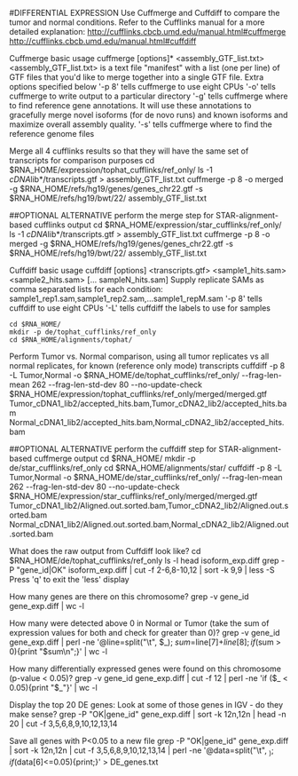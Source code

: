 #DIFFERENTIAL EXPRESSION
Use Cuffmerge and Cuffdiff to compare the tumor and normal conditions.
Refer to the Cufflinks manual for a more detailed explanation:
http://cufflinks.cbcb.umd.edu/manual.html#cuffmerge
http://cufflinks.cbcb.umd.edu/manual.html#cuffdiff
	
 Cuffmerge basic usage
 cuffmerge [options]* <assembly_GTF_list.txt> 
 <assembly_GTF_list.txt> is a text file "manifest" with a list (one per line) of GTF files that you'd like to merge together into a single GTF file. 
Extra options specified below
 '-p 8' tells cuffmerge to use eight CPUs
 '-o' tells cuffmerge to write output to a particular directory
 '-g' tells cuffmerge where to find reference gene annotations. It will use these annotations to gracefully merge novel isoforms (for de novo runs) and known isoforms and maximize overall assembly quality.
 '-s' tells cuffmerge where to find the reference genome files
	
Merge all 4 cufflinks results so that they will have the same set of transcripts for comparison purposes
	cd $RNA_HOME/expression/tophat_cufflinks/ref_only/
	ls -1 *cDNA*lib*/transcripts.gtf > assembly_GTF_list.txt
	cuffmerge -p 8 -o merged -g $RNA_HOME/refs/hg19/genes/genes_chr22.gtf -s $RNA_HOME/refs/hg19/bwt/22/ assembly_GTF_list.txt
	
##OPTIONAL ALTERNATIVE
perform the merge step for STAR-alignment-based cufflinks output
	cd $RNA_HOME/expression/star_cufflinks/ref_only/
	ls -1 *cDNA*lib*/transcripts.gtf > assembly_GTF_list.txt
	cuffmerge -p 8 -o merged -g $RNA_HOME/refs/hg19/genes/genes_chr22.gtf -s $RNA_HOME/refs/hg19/bwt/22/ assembly_GTF_list.txt
	
	
 Cuffdiff basic usage
 cuffdiff [options] <transcripts.gtf> <sample1_hits.sam> <sample2_hits.sam> [... sampleN_hits.sam]
 Supply replicate SAMs as comma separated lists for each condition: sample1_rep1.sam,sample1_rep2.sam,...sample1_repM.sam
 '-p 8' tells cuffdiff to use eight CPUs
 '-L' tells cuffdiff the labels to use for samples
	
	cd $RNA_HOME/
	mkdir -p de/tophat_cufflinks/ref_only
	cd $RNA_HOME/alignments/tophat/
	
Perform Tumor vs. Normal comparison, using all tumor replicates vs all normal replicates, for known (reference only mode) transcripts
	cuffdiff -p 8 -L Tumor,Normal -o $RNA_HOME/de/tophat_cufflinks/ref_only/ --frag-len-mean 262 --frag-len-std-dev 80 --no-update-check $RNA_HOME/expression/tophat_cufflinks/ref_only/merged/merged.gtf Tumor_cDNA1_lib2/accepted_hits.bam,Tumor_cDNA2_lib2/accepted_hits.bam Normal_cDNA1_lib2/accepted_hits.bam,Normal_cDNA2_lib2/accepted_hits.bam
	
##OPTIONAL ALTERNATIVE
perform the cuffdiff step for STAR-alignment-based cuffmerge output
	cd $RNA_HOME/
	mkdir -p de/star_cufflinks/ref_only
	cd $RNA_HOME/alignments/star/
	cuffdiff -p 8 -L Tumor,Normal -o $RNA_HOME/de/star_cufflinks/ref_only/ --frag-len-mean 262 --frag-len-std-dev 80 --no-update-check $RNA_HOME/expression/star_cufflinks/ref_only/merged/merged.gtf Tumor_cDNA1_lib2/Aligned.out.sorted.bam,Tumor_cDNA2_lib2/Aligned.out.sorted.bam Normal_cDNA1_lib2/Aligned.out.sorted.bam,Normal_cDNA2_lib2/Aligned.out.sorted.bam
	
What does the raw output from Cuffdiff look like?
	cd $RNA_HOME/de/tophat_cufflinks/ref_only
	ls -l
	head isoform_exp.diff
	grep -P "gene_id|OK" isoform_exp.diff | cut -f 2-6,8-10,12 | sort -k 9,9 | less -S
Press 'q' to exit the 'less' display
	
How many genes are there on this chromosome?
	grep -v gene_id gene_exp.diff | wc -l
	
How many were detected above 0 in Normal or Tumor (take the sum of expression values for both and check for greater than 0)?
	grep -v gene_id gene_exp.diff | perl -ne '@line=split("\t", $_); $sum=$line[7]+$line[8]; if ($sum > 0){print "$sum\n";}' | wc -l
	
How many differentially expressed genes were found on this chromosome (p-value < 0.05)?
	grep -v gene_id gene_exp.diff | cut -f 12 | perl -ne 'if ($_ < 0.05){print "$_"}' | wc -l
	
Display the top 20 DE genes:
Look at some of those genes in IGV - do they make sense?
	grep -P "OK|gene_id" gene_exp.diff | sort -k 12n,12n | head -n 20 | cut -f 3,5,6,8,9,10,12,13,14
	
Save all genes with P<0.05 to a new file
	grep -P "OK|gene_id" gene_exp.diff | sort -k 12n,12n | cut -f 3,5,6,8,9,10,12,13,14 | perl -ne '@data=split("\t", $_); if ($data[6]<=0.05){print;}' > DE_genes.txt
        